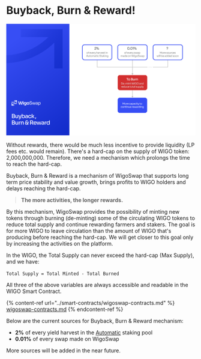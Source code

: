 # Buyback, Burn & Reward!

![](../.gitbook/assets/Buyback.png)

Without rewards, there would be much less incentive to provide liquidity (LP fees etc. would remain). There's a hard-cap on the supply of WIGO token: 2,000,000,000. Therefore, we need a mechanism which prolongs the time to reach the hard-cap.

Buyback, Burn & Reward is a mechanism of WigoSwap that supports long term price stability and value growth, brings profits to WIGO holders and delays reaching the hard-cap.

> **The more activities, the longer rewards.**

By this mechanism, WigoSwap provides the possibility of minting new tokens through burning (de-minting) some of the circulating WIGO tokens to reduce total supply and continue rewarding farmers and stakers. The goal is for more WIGO to leave circulation than the amount of WIGO that's producing before reaching the hard-cap. We will get closer to this goal only by increasing the activities on the platform.



In the WIGO, the Total Supply can never exceed the hard-cap (Max Supply), and we have:

`Total Supply = Total Minted - Total Burned`

All three of the above variables are always accessible and readable in the WIGO Smart Contract.

{% content-ref url="../smart-contracts/wigoswap-contracts.md" %}
[wigoswap-contracts.md](../smart-contracts/wigoswap-contracts.md)
{% endcontent-ref %}



Below are the current sources for Buyback, Burn & Reward mechanism:

* **2%** of every yield harvest in the [Automatic](../products/wigo-bank/automatic-vs.-standard.md) staking pool
* **0.01%** of every swap made on WigoSwap

More sources will be added in the near future.
